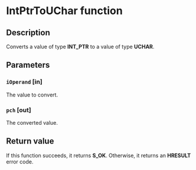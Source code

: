 # IntPtrToUChar function

## Description

Converts a value of type **INT_PTR** to a value of type **UCHAR**.

## Parameters

### `iOperand` [in]

The value to convert.

### `pch` [out]

The converted value.

## Return value

If this function succeeds, it returns **S_OK**. Otherwise, it returns an **HRESULT** error code.